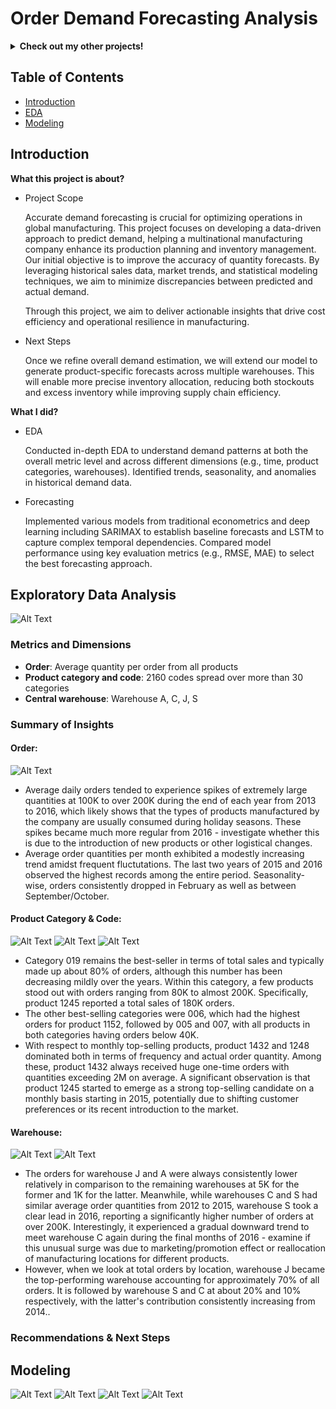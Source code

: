 # Order Demand Forecasting Analysis

<details>
<summary><b>Check out my other projects!</b></summary>
  
[Movie Recommender](https://github.com/lexie21/movierecommender)

[Loan Defaulter](https://github.com/lexie21/loandefaulter)

</details>

## Table of Contents
- [Introduction](#introduction)
- [EDA](#exploratory-data-analysis)
- [Modeling](#modeling)

## Introduction

<b>What this project is about?</b>

- Project Scope

  Accurate demand forecasting is crucial for optimizing operations in global manufacturing. This project focuses on developing a data-driven approach to predict demand, helping a multinational manufacturing company enhance its production planning and inventory management. Our initial objective is to improve the accuracy of quantity forecasts. By leveraging historical sales data, market trends, and statistical modeling techniques, we aim to minimize discrepancies between predicted and actual demand.

  Through this project, we aim to deliver actionable insights that drive cost efficiency and operational resilience in manufacturing.

- Next Steps

  Once we refine overall demand estimation, we will extend our model to generate product-specific forecasts across multiple warehouses. This will enable more precise inventory allocation, reducing both stockouts and excess inventory while improving supply chain efficiency.

<b>What I did?</b>

- EDA
  
  Conducted in-depth EDA to understand demand patterns at both the overall metric level and across different dimensions (e.g., time, product categories, warehouses).
  Identified trends, seasonality, and anomalies in historical demand data.

- Forecasting
  
  Implemented various models from traditional econometrics and deep learning including SARIMAX to establish baseline forecasts and LSTM to capture complex temporal dependencies.
  Compared model performance using key evaluation metrics (e.g., RMSE, MAE) to select the best forecasting approach.
  
## Exploratory Data Analysis
![Alt Text](https://github.com/lexie21/demandforecasting/blob/main/images/daily_orders.png)

<h3>Metrics and Dimensions</h3>

- **Order**: Average quantity per order from all products
- **Product category and code**: 2160 codes spread over more than 30 categories
- **Central warehouse**: Warehouse A, C, J, S

<h3>Summary of Insights</h3>

**<h4>Order:</h4>**
![Alt Text](https://github.com/lexie21/demandforecasting/blob/main/images/avg_order_series.png)

- Average daily orders tended to experience spikes of extremely large quantities at 100K to over 200K during the end of each year from 2013 to 2016, which likely shows that the types of products manufactured by the company are usually consumed during holiday seasons. These spikes became much more regular from 2016 - investigate whether this is due to the introduction of new products or other logistical changes.
- Average order quantities per month exhibited a modestly increasing trend amidst frequent fluctutations. The last two years of 2015 and 2016 observed the highest records among the entire period. Seasonality-wise, orders consistently dropped in February as well as between September/October. 

**<h4>Product Category & Code:</h4>**
![Alt Text](https://github.com/lexie21/demandforecasting/blob/main/images/treemap%20orders.png)
![Alt Text](https://github.com/lexie21/demandforecasting/blob/main/images/stacked_product.png)
![Alt Text](https://github.com/lexie21/demandforecasting/blob/main/images/max_product.png)

- Category 019 remains the best-seller in terms of total sales and typically made up about 80% of orders, although this number has been decreasing mildly over the years. Within this category, a few products stood out with orders ranging from 80K to almost 200K. Specifically, product 1245 reported a total sales of 180K orders. 
- The other best-selling categories were 006, which had the highest orders for product 1152, followed by 005 and 007, with all products in both categories having orders below 40K.
- With respect to monthly top-selling products, product 1432 and 1248 dominated both in terms of frequency and actual order quantity. Among these, product 1432 always received huge one-time orders with quantities exceeding 2M on average. A significant observation is that product 1245 started to emerge as a strong top-selling candidate on a monthly basis starting in 2015, potentially due to shifting customer preferences or its recent introduction to the market.

**<h4>Warehouse:</h4>**
![Alt Text](https://github.com/lexie21/demandforecasting/blob/main/images/by_warehouse.png)
![Alt Text](https://github.com/lexie21/demandforecasting/blob/main/images/stacked_wh.png)

- The orders for warehouse J and A were always consistently lower relatively in comparison to the remaining warehouses at 5K for the former and 1K for the latter. Meanwhile, while warehouses C and S had similar average order quantities from 2012 to 2015, warehouse S took a clear lead in 2016, reporting a significantly higher number of orders at over 200K. Interestingly, it experienced a gradual downward trend to meet warehouse C again during the final months of 2016 - examine if this unusual surge was due to marketing/promotion effect or reallocation of manufacturing locations for different products.
- However, when we look at total orders by location, warehouse J became the top-performing warehouse accounting for approximately 70% of all orders. It is followed by warehouse S and C at about 20% and 10% respectively, with the latter's contribution consistently increasing from 2014..
  
<h3>Recommendations & Next Steps</h3>

## Modeling
![Alt Text](https://github.com/lexie21/demandforecasting/blob/main/images/series_plot.png)
![Alt Text](https://github.com/lexie21/demandforecasting/blob/main/images/diagnostics.png)
![Alt Text](https://github.com/lexie21/demandforecasting/blob/main/images/outsample_forecast_SARIMAX.png)
![Alt Text](https://github.com/lexie21/demandforecasting/blob/main/images/outsample_forecast_LSTM.png)
